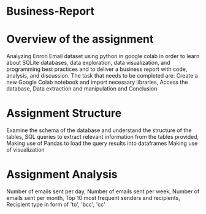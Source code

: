 # Business-Report
# Overview of the assignment
Analyzing Enron Email dataset using python in google colab in order to learn about SQLite databases, data exploration, data visualization, and programming best practices and to deliver a business report with code, analysis, and discussion. The task that needs to be completed are: Create a new Google Colab notebook and import necessary libraries, Access the database, Data extraction and manipulation and Conclusion

# Assignment Structure
Examine the schema of the database and understand the structure of the tables,
SQL queries to extract relevant information from the tables provided,
Making use of Pandas to load the query results into dataframes 
Making use of visualization 

# Assignment Analysis
Number of emails sent per day,
Number of emails sent per week,
Number of emails sent per month,
Top 10 most frequent senders and recipients,
Recipient type in form of 'to', 'bcc', 'cc' 
